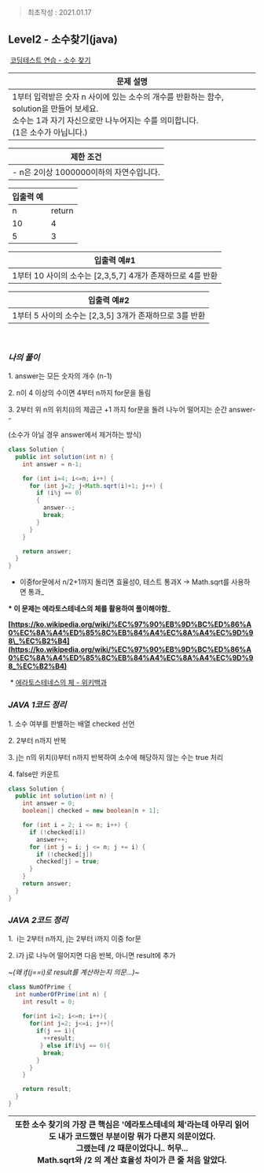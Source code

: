 > 최초작성 : 2021.01.17

## **Level2 - 소수찾기(java)**

 [코딩테스트 연습 - 소수 찾기](https://programmers.co.kr/learn/courses/30/lessons/12921)

| **문제 설명** |
| --- |
| 1부터 입력받은 숫자 n 사이에 있는 소수의 개수를 반환하는 함수, solution을 만들어 보세요.<br>소수는 1과 자기 자신으로만 나누어지는 수를 의미합니다.<br>(1은 소수가 아닙니다.) |

| **제한 조건** |
| --- |
|   -   n은 2이상 1000000이하의 자연수입니다.   |

| **​입출력 예**    |  |
| --- | --- |
| n | return |
| 10 | 4 |
| 5 | 3 |

|입출력 예#1|
|---|
|1부터 10 사이의 소수는 \[2,3,5,7\] 4개가 존재하므로 4를 반환|

|입출력 예#2|
|---|
|1부터 5 사이의 소수는 \[2,3,5\] 3개가 존재하므로 3를 반환|

​

### _**나의 풀이**_

1\. answer는 모든 숫자의 개수 (n-1)

2\. n이 4 이상의 수이면 4부터 n까지 for문을 돌림

3\. 2부터 위 n의 위치(i)의 제곱근 +1 까지 for문을 돌려 나누어 떨어지는 순간 answer--

(소수가 아닐 경우 answer에서 제거하는 방식)

```java
class Solution {
  public int solution(int n) {
    int answer = n-1;

    for (int i=4; i<=n; i++) {
      for (int j=2; j<Math.sqrt(i)+1; j++) {
        if (i%j == 0)
        {
          answer--;
          break;
        }
      }
    }

    return answer;
  }
}
```

* 이중for문에서 n/2+1까지 돌리면 효율성0, 테스트 통과X -> Math.sqrt를 사용하면 통과_

**\* 이 문제는 에라토스테네스의 체를 활용하여 풀이해야함**_

**[https://ko.wikipedia.org/wiki/%EC%97%90%EB%9D%BC%ED%86%A0%EC%8A%A4%ED%85%8C%EB%84%A4%EC%8A%A4%EC%9D%98\_%EC%B2%B4](https://ko.wikipedia.org/wiki/%EC%97%90%EB%9D%BC%ED%86%A0%EC%8A%A4%ED%85%8C%EB%84%A4%EC%8A%A4%EC%9D%98_%EC%B2%B4)**

 * [에라토스테네스의 체 - 위키백과](https://ko.wikipedia.org/wiki/%EC%97%90%EB%9D%BC%ED%86%A0%EC%8A%A4%ED%85%8C%EB%84%A4%EC%8A%A4%EC%9D%98_%EC%B2%B4)

### _**JAVA 1코드 정리**_

1\. 소수 여부를 판별하는 배열 checked 선언

2\. 2부터 n까지 반복

3\. j는 n의 위치(i)부터 n까지 반복하여 소수에 해당하지 않는 수는 true 처리

4\. false만 카운트

```java
class Solution {
  public int solution(int n) {
    int answer = 0;
    boolean[] checked = new boolean[n + 1];

    for (int i = 2; i <= n; i++) {
      if (!checked[i])
        answer++;
      for (int j = i; j <= n; j += i) {
        if (!checked[j])
        checked[j] = true;
      }
    }      
    return answer;
  }
}
```

### _**JAVA 2코드 정리**_

1.  i는 2부터 n까지, j는 2부터 i까지 이중 for문

2\. i가 j로 나누어 떨어지면 다음 반복, 아니면 result에 추가

~_(왜 if(j==i)로 result를 계산하는지 의문...)_~

```java
class NumOfPrime {
  int numberOfPrime(int n) {
    int result = 0;
    
    for(int i=2; i<=n; i++){
      for(int j=2; j<=i; j++){
        if(j == i){
          ++result;
         } else if(i%j == 0){
          break;
        }
      }
    }

    return result;
  }
}
```

|또한 소수 찾기의 가장 큰 핵심은 '에라토스테네의 체'라는데 아무리 읽어도 내가 코드했던 부분이랑 뭐가 다른지 의문이었다.<br>그랬는데 /2 때문이었다니.. 허무...<br>Math.sqrt와 /2 의 계산 효율성 차이가 큰 줄 처음 알았다.|
|---|